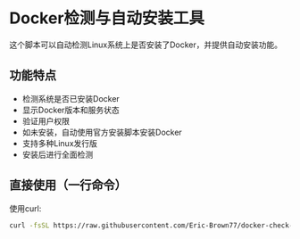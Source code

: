 # Docker检测与自动安装工具

这个脚本可以自动检测Linux系统上是否安装了Docker，并提供自动安装功能。

## 功能特点

- 检测系统是否已安装Docker
- 显示Docker版本和服务状态
- 验证用户权限
- 如未安装，自动使用官方安装脚本安装Docker
- 支持多种Linux发行版
- 安装后进行全面检测

## 直接使用（一行命令）

使用curl:
```bash
curl -fsSL https://raw.githubusercontent.com/Eric-Brown77/docker-check-installer/main/check_docker.sh -o docker-install.sh && chmod +x docker-install.sh && ./docker-install.sh
